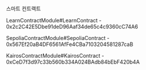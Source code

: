 스마트 컨트랙트

LearnContractModule#LearnContract - 0x2c2C42E5Dbe91deD96Aaf34de65c4c9360cC74A6

SepoliaContractModule#SepoliaContract - 0x567Ef20aB4DF6561AfFe4CBa7103204581287caB

KairosContractModule#KairosContract - 0xCeD7f3d97c33b560b334A024BAdb84bEbF420b4A
